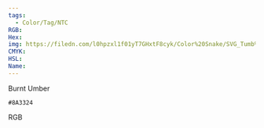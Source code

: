 ```yaml
---
tags:
  - Color/Tag/NTC
RGB:
Hex:
img: https://filedn.com/l0hpzxl1f01yT7GHxtF8cyk/Color%20Snake/SVG_Tumb%20Mass%20No%20Name/8A3324.svg
CMYK:
HSL:
Name:
---
```

Burnt Umber
```palette
#8A3324
```
RGB
